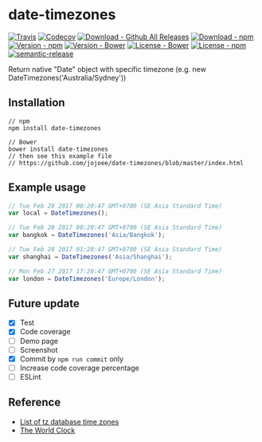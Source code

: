 # date-timezones

[![Travis](https://img.shields.io/travis/jojoee/date-timezones.svg)](https://travis-ci.org/jojoee/date-timezones)
[![Codecov](https://img.shields.io/codecov/c/github/jojoee/date-timezones.svg)](https://codecov.io/github/jojoee/date-timezones)
[![Download - Github All Releases](https://img.shields.io/github/downloads/jojoee/date-timezones/total.svg)]()
[![Download - npm](https://img.shields.io/npm/dt/date-timezones.svg)](http://npm-stat.com/charts.html?package=date-timezones)
[![Version - npm](https://img.shields.io/npm/v/date-timezones.svg)](https://www.npmjs.com/package/date-timezones)
[![Version - Bower](https://img.shields.io/bower/v/date-timezones.svg)](https://bower.io/search/?q=date-timezones)
[![License - Bower](https://img.shields.io/bower/l/date-timezones.svg)](http://opensource.org/licenses/MIT)
[![License - npm](https://img.shields.io/npm/l/date-timezones.svg)](http://opensource.org/licenses/MIT)
[![semantic-release](https://img.shields.io/badge/%20%20%F0%9F%93%A6%F0%9F%9A%80-semantic--release-e10079.svg?style=flat-square)](https://github.com/semantic-release/semantic-release)

Return native "Date" object with specific timezone (e.g. new DateTimezones('Australia/Sydney'))

## Installation

```
// npm
npm install date-timezones

// Bower
bower install date-timezones
// then see this example file
// https://github.com/jojoee/date-timezones/blob/master/index.html
```

## Example usage

```javascript
// Tue Feb 28 2017 00:20:47 GMT+0700 (SE Asia Standard Time)
var local = DateTimezones();

// Tue Feb 28 2017 00:20:47 GMT+0700 (SE Asia Standard Time)
var bangkok = DateTimezones('Asia/Bangkok');

// Tue Feb 28 2017 01:20:47 GMT+0700 (SE Asia Standard Time)
var shanghai = DateTimezones('Asia/Shanghai');

// Mon Feb 27 2017 17:20:47 GMT+0700 (SE Asia Standard Time)
var london = DateTimezones('Europe/London');
```

## Future update
- [x] Test
- [x] Code coverage
- [ ] Demo page
- [ ] Screenshot
- [x] Commit by `npm run commit` only
- [ ] Increase code coverage percentage
- [ ] ESLint

## Reference
- [List of tz database time zones](https://en.wikipedia.org/wiki/List_of_tz_database_time_zones)
- [The World Clock](https://www.timeanddate.com/worldclock/)
